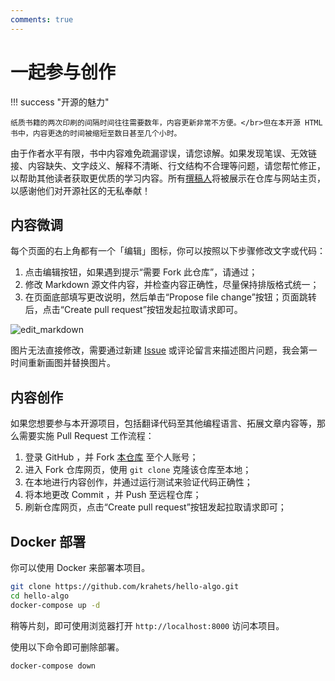 ```yaml
---
comments: true
---
```


# 一起参与创作

!!! success "开源的魅力"

    纸质书籍的两次印刷的间隔时间往往需要数年，内容更新非常不方便。</br>但在本开源 HTML 书中，内容更迭的时间被缩短至数日甚至几个小时。

由于作者水平有限，书中内容难免疏漏谬误，请您谅解。如果发现笔误、无效链接、内容缺失、文字歧义、解释不清晰、行文结构不合理等问题，请您帮忙修正，以帮助其他读者获取更优质的学习内容。所有[撰稿人](https://github.com/krahets/hello-algo/graphs/contributors)将被展示在仓库与网站主页，以感谢他们对开源社区的无私奉献！

## 内容微调

每个页面的右上角都有一个「编辑」图标，你可以按照以下步骤修改文字或代码：

1. 点击编辑按钮，如果遇到提示“需要 Fork 此仓库”，请通过；
2. 修改 Markdown 源文件内容，并检查内容正确性，尽量保持排版格式统一；
3. 在页面底部填写更改说明，然后单击“Propose file change”按钮；页面跳转后，点击“Create pull request”按钮发起拉取请求即可。

![edit_markdown](contribution.assets/edit_markdown.png)

图片无法直接修改，需要通过新建 [Issue](https://github.com/krahets/hello-algo/issues) 或评论留言来描述图片问题，我会第一时间重新画图并替换图片。

## 内容创作

如果您想要参与本开源项目，包括翻译代码至其他编程语言、拓展文章内容等，那么需要实施 Pull Request 工作流程：

1. 登录 GitHub ，并 Fork [本仓库](https://github.com/krahets/hello-algo) 至个人账号；
2. 进入 Fork 仓库网页，使用 `git clone` 克隆该仓库至本地；
3. 在本地进行内容创作，并通过运行测试来验证代码正确性；
4. 将本地更改 Commit ，并 Push 至远程仓库；
5. 刷新仓库网页，点击“Create pull request”按钮发起拉取请求即可；

## Docker 部署

你可以使用 Docker 来部署本项目。

```bash
git clone https://github.com/krahets/hello-algo.git
cd hello-algo
docker-compose up -d
```

稍等片刻，即可使用浏览器打开 `http://localhost:8000` 访问本项目。

使用以下命令即可删除部署。

```bash
docker-compose down
```
